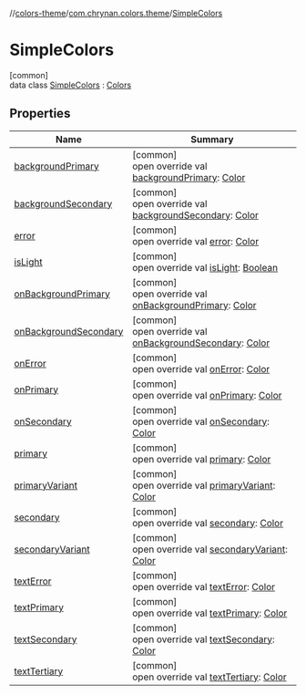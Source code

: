 //[colors-theme](../../../index.md)/[com.chrynan.colors.theme](../index.md)/[SimpleColors](index.md)

# SimpleColors

[common]\
data class [SimpleColors](index.md) : [Colors](../-colors/index.md)

## Properties

| Name | Summary |
|---|---|
| [backgroundPrimary](background-primary.md) | [common]<br>open override val [backgroundPrimary](background-primary.md): [Color](../../../../colors-core/colors-core/com.chrynan.colors/-color/index.md) |
| [backgroundSecondary](background-secondary.md) | [common]<br>open override val [backgroundSecondary](background-secondary.md): [Color](../../../../colors-core/colors-core/com.chrynan.colors/-color/index.md) |
| [error](error.md) | [common]<br>open override val [error](error.md): [Color](../../../../colors-core/colors-core/com.chrynan.colors/-color/index.md) |
| [isLight](is-light.md) | [common]<br>open override val [isLight](is-light.md): [Boolean](https://kotlinlang.org/api/latest/jvm/stdlib/kotlin/-boolean/index.html) |
| [onBackgroundPrimary](on-background-primary.md) | [common]<br>open override val [onBackgroundPrimary](on-background-primary.md): [Color](../../../../colors-core/colors-core/com.chrynan.colors/-color/index.md) |
| [onBackgroundSecondary](on-background-secondary.md) | [common]<br>open override val [onBackgroundSecondary](on-background-secondary.md): [Color](../../../../colors-core/colors-core/com.chrynan.colors/-color/index.md) |
| [onError](on-error.md) | [common]<br>open override val [onError](on-error.md): [Color](../../../../colors-core/colors-core/com.chrynan.colors/-color/index.md) |
| [onPrimary](on-primary.md) | [common]<br>open override val [onPrimary](on-primary.md): [Color](../../../../colors-core/colors-core/com.chrynan.colors/-color/index.md) |
| [onSecondary](on-secondary.md) | [common]<br>open override val [onSecondary](on-secondary.md): [Color](../../../../colors-core/colors-core/com.chrynan.colors/-color/index.md) |
| [primary](primary.md) | [common]<br>open override val [primary](primary.md): [Color](../../../../colors-core/colors-core/com.chrynan.colors/-color/index.md) |
| [primaryVariant](primary-variant.md) | [common]<br>open override val [primaryVariant](primary-variant.md): [Color](../../../../colors-core/colors-core/com.chrynan.colors/-color/index.md) |
| [secondary](secondary.md) | [common]<br>open override val [secondary](secondary.md): [Color](../../../../colors-core/colors-core/com.chrynan.colors/-color/index.md) |
| [secondaryVariant](secondary-variant.md) | [common]<br>open override val [secondaryVariant](secondary-variant.md): [Color](../../../../colors-core/colors-core/com.chrynan.colors/-color/index.md) |
| [textError](text-error.md) | [common]<br>open override val [textError](text-error.md): [Color](../../../../colors-core/colors-core/com.chrynan.colors/-color/index.md) |
| [textPrimary](text-primary.md) | [common]<br>open override val [textPrimary](text-primary.md): [Color](../../../../colors-core/colors-core/com.chrynan.colors/-color/index.md) |
| [textSecondary](text-secondary.md) | [common]<br>open override val [textSecondary](text-secondary.md): [Color](../../../../colors-core/colors-core/com.chrynan.colors/-color/index.md) |
| [textTertiary](text-tertiary.md) | [common]<br>open override val [textTertiary](text-tertiary.md): [Color](../../../../colors-core/colors-core/com.chrynan.colors/-color/index.md) |

